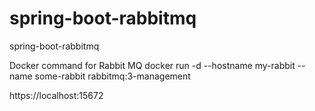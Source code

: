 # spring-boot-rabbitmq
spring-boot-rabbitmq

Docker command for Rabbit MQ
docker run -d --hostname my-rabbit --name some-rabbit rabbitmq:3-management

https://localhost:15672
